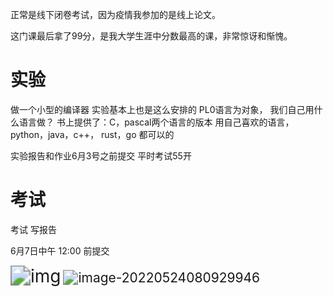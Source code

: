 正常是线下闭卷考试，因为疫情我参加的是线上论文。

这门课最后拿了99分，是我大学生涯中分数最高的课，非常惊讶和惭愧。



# 实验

做一个小型的编译器
实验基本上也是这么安排的
PL0语言为对象，
我们自己用什么语言做？
书上提供了：C，pascal两个语言的版本
用自己喜欢的语言，python，java，c++， rust，go
都可以的



实验报告和作业6月3号之前提交	平时考试55开



# 考试

考试      写报告

6月7日中午 12:00 前提交



<img src="https://s2.loli.net/2022/05/24/nkEw9IqGYcjV1Z4.png" alt="img" style="zoom:200%;" />



<img src="https://s2.loli.net/2022/05/24/W1oHG8aFIStlbfY.png" alt="image-20220524080929946" style="zoom:150%;" />








